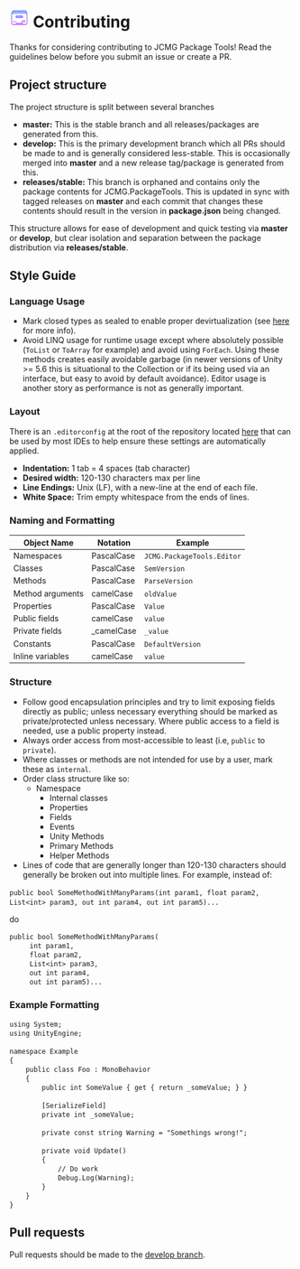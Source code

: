 # <img src="./Documentation/PackageManifestConfigIcon.png" alt="" width="35" height="35"/> Contributing
Thanks for considering contributing to JCMG Package Tools! Read the guidelines below before you submit an issue or create a PR. 

## Project structure
The project structure is split between several branches
* **master:** This is the stable branch and all releases/packages are generated from this. 
* **develop:** This is the primary development branch which all PRs should be made to and is generally considered less-stable. This is occasionally merged into **master** and a new release tag/package is generated from this.
* **releases/stable:** This branch is orphaned and contains only the package contents for JCMG.PackageTools. This is updated in sync with tagged releases on **master** and each commit that changes these contents should result in the version in **package.json** being changed.

This structure allows for ease of development and quick testing via **master** or **develop**, but clear isolation and separation between the package distribution via **releases/stable**.

## Style Guide

### Language Usage
* Mark closed types as sealed to enable proper devirtualization (see [here](https://blogs.unity3d.com/2016/07/26/il2cpp-optimizations-devirtualization/) for more info).
* Avoid LINQ usage for runtime usage except where absolutely possible (`ToList` or `ToArray` for example) and avoid using `ForEach`. Using these methods creates easily avoidable garbage (in newer versions of Unity >= 5.6 this is situational to the Collection or if its being used via an interface, but easy to avoid by default avoidance). Editor usage is another story as performance is not as generally important.

### Layout
There is an `.editorconfig` at the root of the repository located [here](/.editorconfig) that can be used by most IDEs to help ensure these settings are automatically applied.
* **Indentation:** 1 tab = 4 spaces (tab character)
* **Desired width:** 120-130 characters max per line
* **Line Endings:** Unix (LF), with a new-line at the end of each file.
* **White Space:** Trim empty whitespace from the ends of lines.

### Naming and Formatting
| Object Name | Notation | Example |
| ----------- | -------- | ------- |
| Namespaces | PascalCase | `JCMG.PackageTools.Editor` |
| Classes | PascalCase | `SemVersion` |
| Methods | PascalCase | `ParseVersion` |
| Method arguments | camelCase | `oldValue` |
| Properties | PascalCase | `Value` |
| Public fields | camelCase | `value` |
| Private fields | _camelCase | `_value` |
| Constants | PascalCase | `DefaultVersion` |
| Inline variables | camelCase | `value` |

### Structure
* Follow good encapsulation principles and try to limit exposing fields directly as public; unless necessary everything should be marked as private/protected unless necessary. Where public access to a field is needed, use a public property instead.
* Always order access from most-accessible to least (i.e, `public` to `private`).
* Where classes or methods are not intended for use by a user, mark these as `internal`.
* Order class structure like so:
    * Namespace
        * Internal classes
        * Properties
        * Fields
        * Events
        * Unity Methods
        * Primary Methods
        * Helper Methods
* Lines of code that are generally longer than 120-130 characters should generally be broken out into multiple lines. For example, instead of:

`public bool SomeMethodWithManyParams(int param1, float param2, List<int> param3, out int param4, out int param5)...`

do

```
public bool SomeMethodWithManyParams(
     int param1,
     float param2,
     List<int> param3,
     out int param4,
     out int param5)...
 ```

### Example Formatting
```
using System;
using UnityEngine;

namespace Example
{
    public class Foo : MonoBehavior
    {
        public int SomeValue { get { return _someValue; } }

        [SerializeField]
        private int _someValue;

        private const string Warning = "Somethings wrong!";

        private void Update()
        {
            // Do work
            Debug.Log(Warning);
        }
    }
}
```

## Pull requests
Pull requests should be made to the [develop branch](https://github.com/jeffcampbellmakesgames/unity-package-tools/tree/develop).